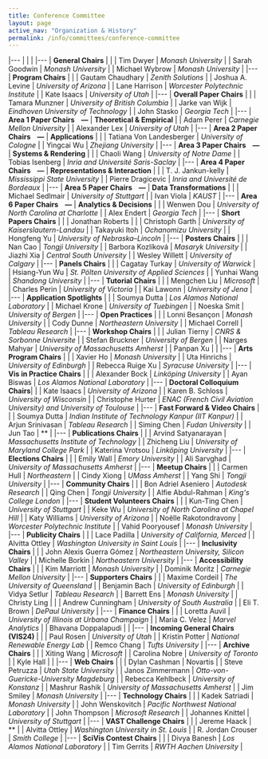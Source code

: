 ```yaml
---
title: Conference Committee
layout: page
active_nav: "Organization & History"
permalink: /info/committees/conference-committee
---
```


|---
| | |
|---
| **General Chairs** | |
| Tim Dwyer | *Monash University* |
| Sarah Goodwin | *Monash University* |
| Michael Wybrow | *Monash University* |
|---
| **Program Chairs** | |
| Gautam Chaudhary | *Zenith Solutions* |
| Joshua A. Levine | *University of Arizona* |
| Lane Harrison | *Worcester Polytechnic Institute* |
| Kate Isaacs | *University of Utah* | 
|---
| **Overall Paper Chairs** | |
| Tamara Munzner | *University of British Columbia* |
| Jarke van Wijk | *Eindhoven University of Technology* |
| John Stasko | *Georgia Tech* |
|---
| **Area 1 Paper Chairs &nbsp;&nbsp;&nbsp;—** | **Theoretical & Empirical** |
| Adam Perer | *Carnegie Mellon University* |
| Alexander Lex | *University of Utah* | 
|---
| **Area 2 Paper Chairs &nbsp;&nbsp;&nbsp;—** | **Applications** | |
| Tatiana Von Landesberger | *University of Cologne* | 
| Yingcai Wu | *Zhejiang University* |
|---
| **Area 3 Paper Chairs &nbsp;&nbsp;&nbsp;—** | **Systems & Rendering** | |
| Chaoli Wang | *University of Notre Dame* |
| Tobias Isenberg | *Inria and Université Saris-Saclay* |
|---
| **Area 4 Paper Chairs &nbsp;&nbsp;&nbsp;—** | **Representations & Interaction** | |
| T. J. Jankun-kelly | *Mississippi State University* |
| Pierre Dragicevic | *Inria and Université de Bordeaux* |
|---
| **Area 5 Paper Chairs &nbsp;&nbsp;&nbsp;—** | **Data Transformations** | |
| Michael Sedlmair | *University of Stuttgart* |
| Ivan Viola | *KAUST* |
|---
| **Area 6 Paper Chairs &nbsp;&nbsp;&nbsp;—** | **Analytics & Decisions** | |
| Wenwen Dou | *University of North Carolina at Charlotte* |
| Alex Endert | *Georgia Tech* |
|---
| **Short Papers Chairs** | |
| Jonathan Roberts |  |
| Christoph Garth | *University of Kaiserslautern-Landau* |
| Takayuki Itoh | *Ochanomizu University* |
| Hongfeng Yu | *University of Nebraska–Lincoln* |
|---
| **Posters Chairs** | |
| Nan Cao | *Tongji University* |
| Barbora Kozlíková | *Masaryk University* |
| Jiazhi Xia | *Central South University* |
| Wesley Willett | *University of Calgary* |
|---
| **Panels Chairs** | |
| Cagatay Turkay | *University of Warwick* |
| Hsiang-Yun Wu | *St. Pölten University of Applied Sciences* |
| Yunhai Wang | *Shandong University* |
|---
| **Tutorial Chairs** | |
| Mengchen Liu | *Microsoft* |
| Charles Perin | *University of Victoria* |
| Kai Lawonn | *University of Jena* |
|---
| **Application Spotlights** | |
| Soumya Dutta | *Los Alamos National Laboratory* |
| Michael Krone | *University of Tuebingen* |
| Noeska Smit | *University of Bergen* |
|---
| **Open Practices** | |
| Lonni Besançon | *Monash University* |
| Cody Dunne | *Northeastern University* |
| Michael Correll | *Tableau Research* |
|---
| **Workshop Chairs** | |
| Julian Tierny | *CNRS & Sorbonne Universite* |
| Stefan Bruckner | *University of Bergen* |
| Narges Mahyar | *University of Massachusetts Amherst* |
| Panpan Xu |  |
|---
| **Arts Program Chairs** | |
| Xavier Ho | *Monash University* |
| Uta Hinrichs | *University of Edinburgh* |
| Rebecca Ruige Xu | *Syracuse University* |
|---
| **Vis in Practice Chairs** | |
| Alexander Bock | *Linköping University* |
| Ayan Biswas | *Los Alamos National Laboratory* |
|---
| **Doctoral Colloquium Chairs**| |
| Kate Isaacs | *University of Arizona* |
| Karen B. Schloss | *University of Wisconsin* |
| Christophe Hurter | *ENAC (French Civil Aviation University) and University of Toulouse* |
|---
| **Fast Forward & Video Chairs** | |
| Soumya Dutta | *Indian Institute of Technology Kanpur (IIT Kanpur)* |
| Arjun Srinivasan | *Tableau Research* |
| Siming Chen | *Fudan University* |
| Jun Tao | ** |
|---
| **Publications Chairs** | |
| Arvind Satyanarayan | *Massachusetts Institute of Technology* |
| Zhicheng Liu | *University of Maryland College Park* |
| Katerina Vrotsou | *Linköping University* |
|---
| **Elections Chairs** | |
| Emily Wall | *Emory University* |
| Ali Sarvghad | *University of Massachusetts Amherst* |
|---
| **Meetup Chairs** | |
| Carmen Hull | *Northeastern* |
| Cindy Xiong | *UMass Amherst* |
| Yang Shi | *Tongji University* |
|---
| **Community Chairs** | |
| Bon Adriel Aseniero | *Autodesk Research* |
| Qing Chen | *Tongji University* |
| Alfie Abdul-Rahman | *King's College London* |
|---
| **Student Volunteers Chairs** | |
| Kun-Ting Chen | *University of Stuttgart* |
| Keke Wu | *University of North Carolina at Chapel Hill* |
| Katy Williams | *University of Arizona* |
| Noëlle Rakotondravony | *Worcester Polytechnic Institute* |
| Vahid Pooryousef | *Monash University* |
|---
| **Publicity Chairs** | |
| Lace Padilla | *University of California, Merced* |
| Alvitta Ottley | *Washington University in Saint Louis* |
|---
| **Inclusivity Chairs** | |
| John Alexis Guerra Gómez | *Northeastern University, Silicon Valley* |
| Michelle Borkin | *Northeastern University*  |
|---
| **Accessibility Chairs** | |
| Kim Marriott | *Monash University* |
| Dominik Moritz | *Carnegie Mellon University* |
|---
| **Supporters Chairs** | |
| Maxime Cordeil | *The University of Queensland* |
| Benjamin Bach | *University of Edinburgh* |
| Vidya Setlur | *Tableau Research* |
| Barrett Ens | *Monash University* |
| Christy Ling |  |
| Andrew Cunningham | *University of South Australia* |
| Eli T. Brown | *DePaul University* |
|---
| **Finance Chairs** | |
| Loretta Auvil | *University of Illinois at Urbana Champaign* |
| Maria C. Velez | *Marvel Analytics* |
| Bhavana Doppalapudi |  |
|---
| **Incoming General Chairs (VIS24)** | |
| Paul Rosen | *University of Utah* |
| Kristin Potter | *National Renewable Energy Lab* |
| Remco Chang | *Tufts University* |
|---
| **Archive Chairs** | |
| Xiting Wang | *Microsoft* |
| Carolina Nobre | *University of Toronto* |
| Kyle Hall |  |
|---
| **Web Chairs** | |
| Dylan Cashman | Novartis |
| Steve Petruzza | *Utah State University* |
| Janos Zimmermann | *Otto-von-Guericke-University Magdeburg* |
| Rebecca Kehlbeck | *University of Konstanz* |
| Mashrur Rashik | *University of Massachusetts Amherst* |
| Jim Smiley | *Monash University* |
|---
| **Technology Chairs** | |
| Kadek Satriadi | *Monash University* |
| John Wenskovitch | *Pacific Northwest National Laboratory* |
| John Thompson | *Microsoft Research* |
| Johannes Knittel | *University of Stuttgart* |
|---
| **VAST Challenge Chairs** | |
| Jereme Haack | ** |
| Alvitta Ottley | *Washington University in St. Louis* |
| R. Jordan Crouser | *Smith College* |
|---
| **SciVis Contest Chairs** | |
| Divya Banesh | *Los Alamos National Laboratory* |
| Tim Gerrits | *RWTH Aachen University* |

